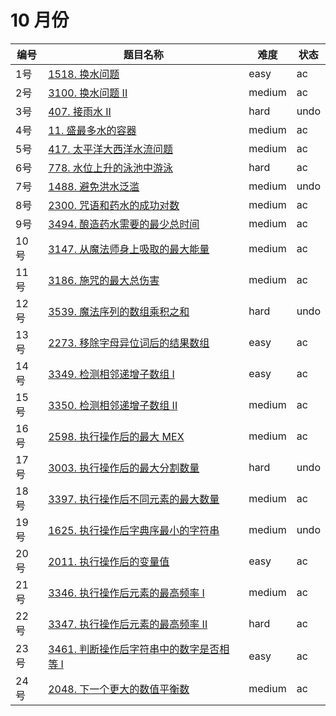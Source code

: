 # 10 月份

**编号**|**题目名称**|**难度**|**状态**
--------|------------|--------|--------
1号|[1518. 换水问题](./第1题%201518.%20换水问题)|easy|ac
2号|[3100. 换水问题 II](./第2题%203100.%20换水问题%20II)|medium|ac
3号|[407. 接雨水 II](./第3题%20407.%20接雨水%20II)|hard|undo
4号|[11. 盛最多水的容器](./第4题%2011.%20盛最多水的容器)|medium|ac
5号|[417. 太平洋大西洋水流问题](./第5题%20417.%20太平洋大西洋水流问题)|medium|ac
6号|[778. 水位上升的泳池中游泳](./第6题%20778.%20水位上升的泳池中游泳)|hard|ac
7号|[1488. 避免洪水泛滥](./第7题%201488.%20避免洪水泛滥)|medium|undo
8号|[2300. 咒语和药水的成功对数](./第8题%202300.%20咒语和药水的成功对数)|medium|ac
9号|[3494. 酿造药水需要的最少总时间](./第9题%203494.%20酿造药水需要的最少总时间)|medium|ac
10号|[3147. 从魔法师身上吸取的最大能量](./第10题%203147.%20从魔法师身上吸取的最大能量)|medium|ac
11号|[3186. 施咒的最大总伤害](./第11题%203186.%20施咒的最大总伤害)|medium|ac
12号|[3539. 魔法序列的数组乘积之和](./第12题%203539.%20魔法序列的数组乘积之和)|hard|undo
13号|[2273. 移除字母异位词后的结果数组](./第13题%202273.%20移除字母异位词后的结果数组)|easy|ac
14号|[3349. 检测相邻递增子数组 I](./第14题%203349.%20检测相邻递增子数组%20I)|easy|ac
15号|[3350. 检测相邻递增子数组 II](./第15题%203350.%20检测相邻递增子数组%20II)|medium|ac
16号|[2598. 执行操作后的最大 MEX](./第16题%202598.%20执行操作后的最大%20MEX)|medium|ac
17号|[3003. 执行操作后的最大分割数量](./第17题%203003.%20执行操作后的最大分割数量)|hard|undo
18号|[3397. 执行操作后不同元素的最大数量](./第18题%203397.%20执行操作后不同元素的最大数量)|medium|ac
19号|[1625. 执行操作后字典序最小的字符串](./第19题%201625.%20执行操作后字典序最小的字符串)|medium|undo
20号|[2011. 执行操作后的变量值](./第20题%202011.%20执行操作后的变量值)|easy|ac
21号|[3346. 执行操作后元素的最高频率 I](./第21题%203346.%20执行操作后元素的最高频率%20I)|medium|ac
22号|[3347. 执行操作后元素的最高频率 II](./第22题%203347.%20执行操作后元素的最高频率%20II)|hard|ac
23号|[3461. 判断操作后字符串中的数字是否相等 I](./第23题%203461.%20判断操作后字符串中的数字是否相等%20I)|easy|ac
24号|[2048. 下一个更大的数值平衡数](./第24题%202048.%20下一个更大的数值平衡数)|medium|ac
